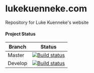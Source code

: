 # lukekuenneke.com #

Repository for Luke Kuenneke's website

#### Project Status ####
| Branch | Status
| ------ | ------
| Master | [![Build status](https://gitlab.com/LukeKuenneke/lukekuenneke.com/badges/master/build.svg)](https://gitlab.com/LukeKuenneke/lukekuenneke.com/commits/master)
| Develop | [![Build status](https://gitlab.com/LukeKuenneke/lukekuenneke.com/badges/develop/build.svg)](https://gitlab.com/LukeKuenneke/lukekuenneke.com/commits/develop)
